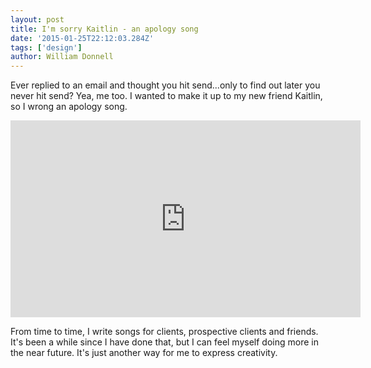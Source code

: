 ```yaml
---
layout: post
title: I'm sorry Kaitlin - an apology song
date: '2015-01-25T22:12:03.284Z'
tags: ['design']
author: William Donnell
---
```


Ever replied to an email and thought you hit send...only to find out later you never hit send? Yea, me too. I wanted to make it up to my new friend Kaitlin, so I wrong an apology song.

<iframe width="560" height="315" src="https://www.youtube.com/embed/-qUP4j1ukIA" frameborder="0" allow="accelerometer; autoplay; encrypted-media; gyroscope; picture-in-picture" allowfullscreen></iframe>

From time to time, I write songs for clients, prospective clients and friends. It's been a while since I have done that, but I can feel myself doing more in the near future. It's just another way for me to express creativity.
